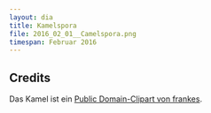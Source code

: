 ```yaml
---
layout: dia
title: Kamelspora
file: 2016_02_01__Camelspora.png
timespan: Februar 2016
---
```


## Credits

Das Kamel ist ein [Public Domain-Clipart von frankes](https://openclipart.org/detail/215616/camel-coloured).
